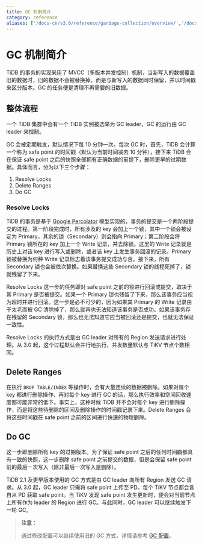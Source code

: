 ```yaml
---
title: GC 机制简介
category: reference
aliases: ['/docs-cn/v3.0/reference/garbage-collection/overview/','/docs-cn/op-guide/gc/']
---
```


# GC 机制简介

TiDB 的事务的实现采用了 MVCC（多版本并发控制）机制，当新写入的数据覆盖旧的数据时，旧的数据不会被替换掉，而是与新写入的数据同时保留，并以时间戳来区分版本。GC 的任务便是清理不再需要的旧数据。

## 整体流程

一个 TiDB 集群中会有一个 TiDB 实例被选举为 GC leader，GC 的运行由 GC leader 来控制。

GC 会被定期触发，默认情况下每 10 分钟一次。每次 GC 时，首先，TiDB 会计算一个称为 safe point 的时间戳（默认为当前时间减去 10 分钟），接下来 TiDB 会在保证 safe point 之后的快照全部拥有正确数据的前提下，删除更早的过期数据。具体而言，分为以下三个步骤：

1. Resolve Locks
2. Delete Ranges
3. Do GC

### Resolve Locks

TiDB 的事务是基于 [Google Percolator](https://ai.google/research/pubs/pub36726) 模型实现的，事务的提交是一个两阶段提交的过程。第一阶段完成时，所有涉及的 key 会加上一个锁，其中一个锁会被设定为 Primary，其余的锁（Secondary）则会指向 Primary；第二阶段会将 Primary 锁所在的 key 加上一个 Write 记录，并去除锁。这里的 Write 记录就是历史上对该 key 进行写入或删除，或者该 key 上发生事务回滚的记录。Primary 锁被替换为何种 Write 记录标志着该事务提交成功与否。接下来，所有 Secondary 锁也会被依次替换。如果替换这些 Secondary 锁的线程死掉了，锁就残留了下来。

Resolve Locks 这一步的任务即对 safe point 之前的锁进行回滚或提交，取决于其 Primary 是否被提交。如果一个 Primary 锁也残留了下来，那么该事务应当视为超时并进行回滚。这一步是必不可少的，因为如果其 Primary 的 Write 记录由于太老而被 GC 清除掉了，那么就再也无法知道该事务是否成功。如果该事务存在残留的 Secondary 锁，那么也无法知道它应当被回滚还是提交，也就无法保证一致性。

Resolve Locks 的执行方式是由 GC leader 对所有的 Region 发送请求进行处理。从 3.0 起，这个过程默认会并行地执行，并发数量默认与 TiKV 节点个数相同。

## Delete Ranges

在执行 `DROP TABLE/INDEX` 等操作时，会有大量连续的数据被删除。如果对每个 key 都进行删除操作、再对每个 key 进行 GC 的话，那么执行效率和空间回收速度都可能非常的低下。事实上，这种时候 TiDB 并不会对每个 key 进行删除操作，而是将这些待删除的区间及删除操作的时间戳记录下来。Delete Ranges 会将这些时间戳在 safe point 之前的区间进行快速的物理删除。

## Do GC

这一步即删除所有 key 的过期版本。为了保证 safe point 之后的任何时间戳都具有一致的快照，这一步删除 safe point 之前提交的数据，但是会保留 safe point 前的最后一次写入（除非最后一次写入是删除）。

TiDB 2.1 及更早版本使用的 GC 方式是由 GC leader 向所有 Region 发送 GC 请求。从 3.0 起，GC leader 只需将 safe point 上传至 PD。每个 TiKV 节点都会各自从 PD 获取 safe point。当 TiKV 发现 safe point 发生更新时，便会对当前节点上所有作为 leader 的 Region 进行 GC。与此同时，GC leader 可以继续触发下一轮 GC。

> **注意：**
>
> 通过修改配置可以继续使用旧的 GC 方式，详情请参考 [GC 配置](/garbage-collection-configuration.md)。
